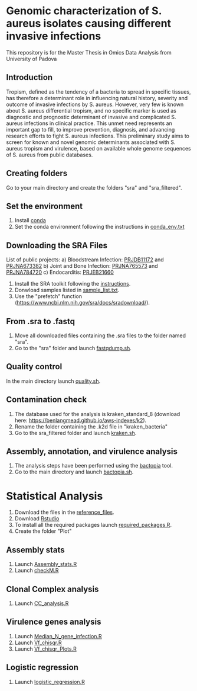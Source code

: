 # Genomic characterization of S. aureus isolates causing different invasive infections
This repository is for the Master Thesis in Omics Data Analysis from University of Padova
## Introduction
Tropism, defined as the tendency of a bacteria to spread in specific tissues, has therefore a determinant role in influencing natural history, severity and outcome of invasive infections by S. aureus.   However, very few is known about S. aureus differential tropism, and no specific marker is used as diagnostic and prognostic determinant of invasive and complicated S. aureus infections in clinical practice. This unmet need represents an important gap to fill, to improve prevention, diagnosis, and advancing research efforts to fight S. aureus infections. This preliminary study aims to screen for known and novel genomic determinants associated with S. aureus tropism and virulence, based on available whole genome sequences of S. aureus from public databases.
## Creating folders
Go to your main directory and create the folders "sra" and "sra_filtered". 
## Set the environment
1) Install [conda](https://conda.io/projects/conda/en/latest/user-guide/install/index.html) 
2) Set the conda environment following the instructions in [conda_env.txt](./script/conda_env.txt)

## Downloading the SRA Files
List of public projects:
a) Bloodstream Infection: [PRJDB11172](https://ddbj.nig.ac.jp/search/entry/bioproject/PRJDB11172) and [PRJNA673382](https://www.ncbi.nlm.nih.gov/bioproject/?term=PRJNA673382)
b) Joint and Bone Infection: [PRJNA765573](https://www.ncbi.nlm.nih.gov/bioproject/?term=PRJNA765573) and [PRJNA784720](https://www.ncbi.nlm.nih.gov/bioproject/PRJNA784720/)
c) Endocarditis: [PRJEB21660](https://www.ebi.ac.uk/ena/browser/view/PRJEB21660)

1) Install the SRA toolkit following the [instructions](https://www.ncbi.nlm.nih.gov/sra/docs/sradownload/). 
2) Donwload samples listed in [sample_list.txt](./sample_list.txt).
3) Use the "prefetch" function (https://www.ncbi.nlm.nih.gov/sra/docs/sradownload/). 

## From .sra to .fastq
1) Move all downloaded files containing the .sra files to the folder named "sra". 
2) Go to the "sra" folder and launch [fastqdump.sh](./script/fastqdump.sh).

## Quality control
In the main directory launch [quality.sh](./script/quality.sh).

## Contamination check
1) The database used for the analysis is kraken_standard_8 (download here: https://benlangmead.github.io/aws-indexes/k2).
2) Rename the folder containing the .k2d file in "kraken_bacteria"
3) Go to the sra_filtered folder and launch [kraken.sh](./script/kraken.sh). 

## Assembly, annotation, and virulence analysis
1) The analysis steps have been performed using the [bactopia](https://bactopia.github.io/latest/) tool.
2) Go to the main directory and launch [bactopia.sh](./script/bactopia.sh).

# Statistical Analysis
1) Download the files in the [reference_files](./reference_files/). 
2) Download [Rstudio](https://posit.co/download/rstudio-desktop/)
3) To install all the required packages launch [required_packages.R](./Statistical_analysis/required_packages.R).
4) Create the folder "Plot" 
## Assembly stats
1) Launch [Assembly_stats.R](./Statistical_analysis/Assembly_stats.R)
2) Launch [checkM.R](./Statistical_analysis/checkM.R)
## Clonal Complex analysis
1) Launch [CC_analysis.R](./Statistical_analysis/CC_analysis.R) 
## Virulence genes analysis
1) Launch [Median_N_gene_infection.R](./Statistical_analysis/Median_N_gene_infection.R)
2) Launch [Vf_chisqr.R](./Statistical_analysis/Vf_chisqr.R)
3) Launch [Vf_chisqr_Plots.R](./Statistical_analysis/Vf_chisqr_Plots.R)
## Logistic regression
1) Launch [logistic_regression.R](./Statistical_analysis/logistic_regression.R)



